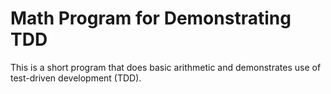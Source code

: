 # Math Program for Demonstrating TDD

This is a short program that does basic arithmetic and demonstrates use of test-driven development (TDD).
